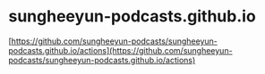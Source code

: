 # sungheeyun-podcasts.github.io

[https://github.com/sungheeyun-podcasts/sungheeyun-podcasts.github.io/actions](https://github.com/sungheeyun-podcasts/sungheeyun-podcasts.github.io/actions)
